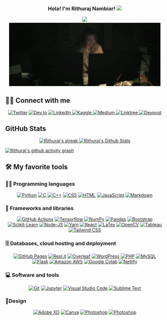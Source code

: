 <h3 align = "center">
  Hola! I'm Rithuraj Nambiar!
  <img src="https://media.giphy.com/media/hvRJCLFzcasrR4ia7z/giphy.gif" width="28">
</h3>


<!-- Typing SVG by DenverCoder1 - https://github.com/DenverCoder1/readme-typing-svg -->
<p align = "center">
  <img src="https://readme-typing-svg.herokuapp.com/?center=True&lines=AI+Enthusiast;Machine+Learning+Developer;Python+Developer;Web+Developer"><br>
  <img src="/assets/coding-illus.gif">
</p>


## 🙋‍♂️ Connect with me

<!-- Badges template - https://github.com/badges/shields -->
<p align="center">
  <a href="https://twitter.com/kaychallayy"><img alt="Twitter" title="Twitter" src="https://img.shields.io/badge/-Twitter-1DA1F2?style=for-the-badge&logo=twitter&logoColor=white"/></a>
  <a href="https://dev.to/rithurajnambiar"><img alt="Dev.to" title="DevTo" src="https://img.shields.io/badge/DEV.TO-3835D3.svg?&style=for-the-badge&logo=dev.to&logoColor=white"></a>
  <a href="https://linkedin.com/in/rithuraj-nambiar"><img alt="LinkedIn" title="LinkedIn" src="https://img.shields.io/badge/-LinkedIn-blue?&style=for-the-badge&logo=linkedin&logoColor=white">
   <a href="https://www.kaggle.com/rithurajnambiar"> <img alt = "Kaggle" title = "Kaggle" src="https://img.shields.io/badge/Kaggle-20BEFF?style=for-the-badge&logo=Kaggle&logoColor=white"> </a>
   <a href="https://rithurajnambiar.medium.com/"> <img alt = "Medium" title = "Medium" src="https://img.shields.io/badge/Medium-000000?style=for-the-badge&logo=Medium&logoColor=white"> </a>
   <a href="https://linktr.ee/rithuraj/"> <img alt = "Linktree" title = "Linktree" src="https://img.shields.io/badge/Linktree-39E09B?style=for-the-badge&logo=linktree&logoColor=white"> </a>
   <a href="https://devpost.com/rithurajnambiar17"><img alt="Devpost" title="Devpost" src="https://img.shields.io/badge/Devpost-003E54?style=for-the-badge&logo=devpost&logoColor=white"></a>
    
</p>
  
  
## GitHub Stats


<!--STREAKS and STATS-->
<p align="center">
  <a href="https://github.com/DenverCoder1/github-readme-streak-stats">
    <img alt="Rithuraj's streak" src="https://github-readme-streak-stats.herokuapp.com/?user=rithurajnambiar17&hide_border=true&theme=radical"/>
    <img alt="Rithuraj's Github Stats" src="https://denvercoder1-github-readme-stats.vercel.app/api?username=rithurajnambiar17&show_icons=true&count_private=true&theme=radical&hide_border=true&bg_color=1F222E&title_color=F85D7F&icon_color=F8D866" />
  </a>
  
<!-- https://github.com/ashutosh00710/github-readme-activity-graph -->
<!-- <a href="https://github.com/ashutosh00710/github-readme-activity-graph"><img alt="Rithuraj's Activity Graph" src="" /></a> -->
[![Rithuraj's github activity graph](https://github-readme-activity-graph.cyclic.app/graph?username=rithurajnambiar17&bg_color=ffcfe9&color=9e4c98&line=9e4c98&point=000000&area=true&hide_border=true)](https://github.com/ashutosh00710/github-readme-activity-graph)
  
<!-- Some badges are from https://github.com/Ileriayo/markdown-badges -->

## 🛠️ My favorite tools

### 👨‍💻 Programming languages

<p align="center">
    <a href="#"><img alt="Python" title="Python" src="https://img.shields.io/badge/-Python-2D3E4D?style=for-the-badge&logo=python&logoColor=white"></a>
    <a href="#"><img alt="C" src="https://img.shields.io/badge/-C-007ACC?style=for-the-badge&logo=C&logoColor=white"></a>
    <a href="#"><img alt="C++" src="https://img.shields.io/badge/-c++-0B5B97?style=for-the-badge&logo=cplusplus&logoColor=white"></a>
    <a href="#"><img alt="CSS" src="https://img.shields.io/badge/-css-0066B6?style=for-the-badge&logo=css3&logoColor=white"></a>
    <a href="#"><img alt="HTML" src="https://img.shields.io/badge/-html-E05726?style=for-the-badge&logo=html5&logoColor=white"></a>
    <a href="#"><img alt="JavaScript" src="https://img.shields.io/badge/-javascript-EAD41C?style=for-the-badge&logo=javascript&logoColor=white"></a>
    <a href="#"><img alt="Markdown" src="https://img.shields.io/badge/-markdown-000000?style=for-the-badge&logo=markdown&logoColor=white"></a>  
</p>

<!-- ### 🛠️ -->

### 🧰 Frameworks and libraries

<p align="center">
    <a href="#"><img alt="GitHub Actions" src="https://img.shields.io/badge/-github%20actions-2088FF?style=for-the-badge&logo=githubactions&logoColor=white"></a>
    <a href="#"><img alt="Tensorflow" src="https://img.shields.io/badge/-tensorflow-FF6F00?style=for-the-badge&logo=tensorflow&logoColor=white"></a>
    <a href="#"><img alt="NumPy" src="https://img.shields.io/badge/-numpy-013243?style=for-the-badge&logo=numpy&logoColor=white"></a>
    <a href="#"><img alt="Pandas" src="https://img.shields.io/badge/-pandas-150458?style=for-the-badge&logo=pandas&logoColor=white"></a>
    <a href="#"><img alt="Bootstrap" src="https://img.shields.io/badge/-bootstrap-7952B3?style=for-the-badge&logo=bootstrap&logoColor=white"></a>
    <a href="#"><img alt="Scikit-Learn" src="https://img.shields.io/badge/-scikit%20klearn-F7931E?style=for-the-badge&logo=scikitlearn&logoColor=white" ></a>
    <a href="#"><img alt="Node-JS" src="https://img.shields.io/badge/-node%20js-339933?style=for-the-badge&logo=nodedotjs&logoColor=white" ></a>
    <a href="#"><img alt="Yarn" src="https://img.shields.io/badge/-yarn-2C8EBB?style=for-the-badge&logo=yarn&logoColor=white"></a>
    <a href="#"><img alt="React" src="https://img.shields.io/badge/-react-61DAFB?style=for-the-badge&logo=react&logoColor=black"></a>
    <a href="#"><img alt="LaTex" src="https://img.shields.io/badge/-latex-008080?style=for-the-badge&logo=latex&logoColor=black"></a>
    <a href="#"><img alt="OpenCV" src="https://img.shields.io/badge/-opencv-5C3EE8?style=for-the-badge&logo=opencv&logoColor=black"></a>
    <a href="#"><img alt="Tableau" src="https://img.shields.io/badge/-tableau-E97627?style=for-the-badge&logo=tableau&logoColor=black"></a>
    <a href="#"><img alt="Tailwind CSS" src="https://img.shields.io/badge/-tailwind%20css-06B6D4?style=for-the-badge&logo=tailwindcss&logoColor=black"></a>
  
  
  
  
</p>

### 🗄️ Databases, cloud hosting and deployment

<p align="center">
    <a href="#"><img alt="GitHub Pages" src="https://img.shields.io/badge/-github%20pages-222222?style=for-the-badge&logo=githubpages&logoColor=white"></a>
    <a href="#"><img alt="Repl.it" src="https://img.shields.io/badge/-replit-667881?style=for-the-badge&logo=replit&logoColor=white"></a>
    <a href="#"><img alt="Overleaf" src="https://img.shields.io/badge/-overleaf-47A141?style=for-the-badge&logo=overleaf&logoColor=white"></a>
    <a href="#"><img alt="WordPress" src ="https://img.shields.io/badge/-wordpress-21759B?style=for-the-badge&logo=wordpress&logoColor=white"></a>
    <a href="#"><img alt="PHP" src="https://img.shields.io/badge/-php-777BB4?style=for-the-badge&logo=php&logoColor=white"></a>
    <a href="#"><img alt="MySQL" src="https://img.shields.io/badge/-mysql-4479A1?style=for-the-badge&logo=mysql&logoColor=white"></a>  
    <a href="#"><img alt="Flask" src="https://img.shields.io/badge/-flask-000000?style=for-the-badge&logo=flask&logoColor=white"></a> 
    <a href="#"><img alt="Amazon AWS" src="https://img.shields.io/badge/-amazon%20aws-232F3E?style=for-the-badge&logo=amazonaws&logoColor=white"></a> 
    <a href="#"><img alt="Google Colab" src="https://img.shields.io/badge/google%20colab-F9AB00?style=for-the-badge&logo=googlecolab&logoColor=white"></a> 
    <a href="#"><img alt="Netlify" src="https://img.shields.io/badge/netlify-00C7B7?style=for-the-badge&logo=netlify&logoColor=white"></a> 
  
  
</p>

### 💻 Software and tools

<p align="center">
    <a href="#"><img alt="Git" src="https://img.shields.io/badge/-git-F05032?style=for-the-badge&logo=git&logoColor=white"></a>
    <a href="#"><img alt="Jupyter" src="https://img.shields.io/badge/-jupyter-F37626?style=for-the-badge&logo=jupyter&logoColor=white"></a>
    <a href="#"><img alt="Visual Studio Code" src="https://img.shields.io/badge/-visual%20studio%20code-007ACC?style=for-the-badge&logo=visualstudiocode&logoColor=white"></a>
    <a href="#"><img alt="Sublime Text" src="https://img.shields.io/badge/-sublime%20text-FF9800?style=for-the-badge&logo=sublimetext&logoColor=white"></a>
  
</p>

### 📐Design
<p align="center">
  <a href="#"><img alt="Adobe XD" src="https://img.shields.io/badge/-adobe%20xd-FF61F6?style=for-the-badge&logo=adobexd&logoColor=white"></a>
  <a href="#"><img alt="Canva" src="https://img.shields.io/badge/-canva-00C4CC?style=for-the-badge&logo=canva&logoColor=white"></a>
  <a href="#"><img alt="Photoshop" src="https://img.shields.io/badge/-photoshop-31A8FF?style=for-the-badge&logo=photoshop&logoColor=white"></a>
  <a href="#"><img alt="Photoshop" src="https://img.shields.io/badge/-figma-b67148?style=for-the-badge&logo=figma&logoColor=white"></a>
</p>

